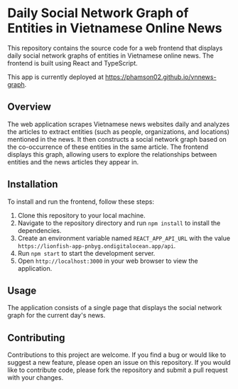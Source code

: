 # Daily Social Network Graph of Entities in Vietnamese Online News

This repository contains the source code for a web frontend that displays daily social network graphs of entities in Vietnamese online news. The frontend is built using React and TypeScript.

This app is currently deployed at https://phamson02.github.io/vnnews-graph.

## Overview

The web application scrapes Vietnamese news websites daily and analyzes the articles to extract entities (such as people, organizations, and locations) mentioned in the news. It then constructs a social network graph based on the co-occurrence of these entities in the same article. The frontend displays this graph, allowing users to explore the relationships between entities and the news articles they appear in.

## Installation

To install and run the frontend, follow these steps:

1. Clone this repository to your local machine.
2. Navigate to the repository directory and run `npm install` to install the dependencies.
3. Create an environment variable named `REACT_APP_API_URL` with the value `https://lionfish-app-pnbyg.ondigitalocean.app/api`.
4. Run `npm start` to start the development server.
5. Open `http://localhost:3000` in your web browser to view the application.

## Usage

The application consists of a single page that displays the social network graph for the current day's news.

## Contributing

Contributions to this project are welcome. If you find a bug or would like to suggest a new feature, please open an issue on this repository. If you would like to contribute code, please fork the repository and submit a pull request with your changes.
